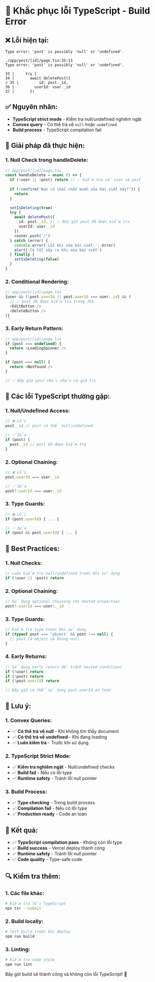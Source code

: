 # 🔧 Khắc phục lỗi TypeScript - Build Error

## ❌ **Lỗi hiện tại:**
```
Type error: 'post' is possibly 'null' or 'undefined'.

./app/post/[id]/page.tsx:35:13
Type error: 'post' is possibly 'null' or 'undefined'.

33 |     try {
34 |       await deletePost({ 
> 35 |         id: post._id, 
36 |         userId: user._id
37 |       })
```

## ✅ **Nguyên nhân:**
- **TypeScript strict mode** - Kiểm tra null/undefined nghiêm ngặt
- **Convex query** - Có thể trả về `null` hoặc `undefined`
- **Build process** - TypeScript compilation fail

## 🔧 **Giải pháp đã thực hiện:**

### **1. Null Check trong handleDelete:**
```typescript
// app/post/[id]/page.tsx
const handleDelete = async () => {
  if (!user || !post) return // ✅ Kiểm tra cả user và post
  
  if (!confirm('Bạn có chắc chắn muốn xóa bài viết này?')) {
    return
  }

  setIsDeleting(true)
  try {
    await deletePost({ 
      id: post._id, // ✅ Bây giờ post đã được kiểm tra
      userId: user._id
    })
    router.push('/')
  } catch (error) {
    console.error('Lỗi khi xóa bài viết:', error)
    alert('Có lỗi xảy ra khi xóa bài viết')
  } finally {
    setIsDeleting(false)
  }
}
```

### **2. Conditional Rendering:**
```typescript
// app/post/[id]/page.tsx
{user && (!post.userId || post.userId === user._id) && (
  // ✅ post đã được kiểm tra trong JSX
  <EditButton />
  <DeleteButton />
)}
```

### **3. Early Return Pattern:**
```typescript
// app/post/[id]/page.tsx
if (post === undefined) {
  return <LoadingSpinner />
}

if (post === null) {
  return <NotFound />
}

// ✅ Bây giờ post chắc chắn có giá trị
```

## 🎯 **Các lỗi TypeScript thường gặp:**

### **1. Null/Undefined Access:**
```typescript
// ❌ Lỗi
post._id // post có thể null/undefined

// ✅ Sửa
if (post) {
  post._id // post đã được kiểm tra
}
```

### **2. Optional Chaining:**
```typescript
// ❌ Lỗi
post.userId === user._id

// ✅ Sửa
post?.userId === user._id
```

### **3. Type Guards:**
```typescript
// ❌ Lỗi
if (post.userId) { ... }

// ✅ Sửa
if (post && post.userId) { ... }
```

## 🚀 **Best Practices:**

### **1. Null Checks:**
```typescript
// Luôn kiểm tra null/undefined trước khi sử dụng
if (!user || !post) return
```

### **2. Optional Chaining:**
```typescript
// Sử dụng optional chaining cho nested properties
post?.userId === user?._id
```

### **3. Type Guards:**
```typescript
// Kiểm tra type trước khi sử dụng
if (typeof post === 'object' && post !== null) {
  // post là object và không null
}
```

### **4. Early Returns:**
```typescript
// Sử dụng early return để tránh nested conditions
if (!user) return
if (!post) return
if (!post.userId) return

// Bây giờ có thể sử dụng post.userId an toàn
```

## 📝 **Lưu ý:**

### **1. Convex Queries:**
- ✅ **Có thể trả về null** - Khi không tìm thấy document
- ✅ **Có thể trả về undefined** - Khi đang loading
- ✅ **Luôn kiểm tra** - Trước khi sử dụng

### **2. TypeScript Strict Mode:**
- ✅ **Kiểm tra nghiêm ngặt** - Null/undefined checks
- ✅ **Build fail** - Nếu có lỗi type
- ✅ **Runtime safety** - Tránh lỗi null pointer

### **3. Build Process:**
- ✅ **Type checking** - Trong build process
- ✅ **Compilation fail** - Nếu có lỗi type
- ✅ **Production ready** - Code an toàn

## 🎉 **Kết quả:**

- ✅ **TypeScript compilation pass** - Không còn lỗi type
- ✅ **Build success** - Vercel deploy thành công
- ✅ **Runtime safety** - Tránh lỗi null pointer
- ✅ **Code quality** - Type-safe code

## 🔍 **Kiểm tra thêm:**

### **1. Các file khác:**
```bash
# Kiểm tra lỗi TypeScript
npx tsc --noEmit
```

### **2. Build locally:**
```bash
# Test build trước khi deploy
npm run build
```

### **3. Linting:**
```bash
# Kiểm tra code style
npm run lint
```

Bây giờ build sẽ thành công và không còn lỗi TypeScript! 🚀
